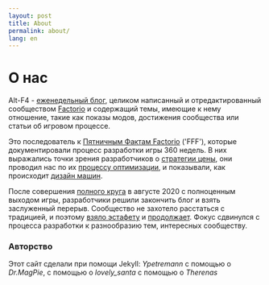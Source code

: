 ```yaml
---
layout: post
title: About
permalink: about/
lang: en
---
```


# О нас

Alt-F4 - [еженедельный блог](http://alt-f4.blog), целиком написанный и отредактированный сообществом [Factorio](https://factorio.com) и содержащий темы, имеющие к нему отношение, такие как показы модов, достижения сообщества или статьи об игровом процессе.

Это последователь к [Пятничным Фактам Factorio](https://factorio.com/blog/) ('FFF'), которые документировали процесс разработки игры 360 недель. В них выражались точки зрения разработчиков о [стратегии цены](https://www.factorio.com/blog/post/fff-247), они проводил нас по их [процессу оптимизации](https://www.factorio.com/blog/post/fff-176), и показывали, как происходит [дизайн машин](https://factorio.com/blog/post/fff-351).

После совершения [полного круга](https://factorio.com/blog/post/fff-360) в августе 2020 с полноценным выходом игры, разработчики решили закончить блог и взять заслуженный перерыв. Сообщество не захотело расстаться с традицией, и поэтому [взяло эстафету](https://www.reddit.com/r/factorio/comments/i9pxb3/communityfff/) и [продолжает](http://alt-f4.blog/ALTF4-1). Фокус сдвинулся с процесса разработки к разнообразию тем, интересных сообществу.

### Авторство

Этот сайт сделали при помощи Jekyll: *Ypetremann* с помощью о *Dr.MagPie*, с помощью о *lovely_santa* с помощью о *Therenas*
